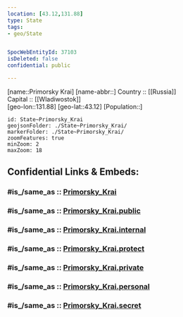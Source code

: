 ```yaml
---
location: [43.12,131.88] 
type: State
tags:
- geo/State


SpocWebEntityId: 37103
isDeleted: false
confidential: public

---
```

[name::Primorsky Krai] 
[name-abbr::] 
Country :: [[Russia]]  
Capital :: [[Wladiwostok]]  
[geo-lon::131.88] 
[geo-lat::43.12] 
[Population::] 



```leaflet
id: State~Primorsky_Krai
geojsonFolder: ./State~Primorsky_Krai/
markerFolder: ./State~Primorsky_Krai/
zoomFeatures: true 
minZoom: 2 
maxZoom: 18
```


## Confidential Links & Embeds: 

### #is_/same_as :: [Primorsky_Krai](/_Standards/Earth/Continent/Asia/Asia~North/Asia~NorthEast/Primorsky_Krai.md) 

### #is_/same_as :: [Primorsky_Krai.public](/_public/Earth/Continent/Asia/Asia~North/Asia~NorthEast/Primorsky_Krai.public.md) 

### #is_/same_as :: [Primorsky_Krai.internal](/_internal/Earth/Continent/Asia/Asia~North/Asia~NorthEast/Primorsky_Krai.internal.md) 

### #is_/same_as :: [Primorsky_Krai.protect](/_protect/Earth/Continent/Asia/Asia~North/Asia~NorthEast/Primorsky_Krai.protect.md) 

### #is_/same_as :: [Primorsky_Krai.private](/_private/Earth/Continent/Asia/Asia~North/Asia~NorthEast/Primorsky_Krai.private.md) 

### #is_/same_as :: [Primorsky_Krai.personal](/_personal/Earth/Continent/Asia/Asia~North/Asia~NorthEast/Primorsky_Krai.personal.md) 

### #is_/same_as :: [Primorsky_Krai.secret](/_secret/Earth/Continent/Asia/Asia~North/Asia~NorthEast/Primorsky_Krai.secret.md)

